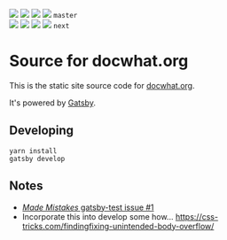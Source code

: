 [![](https://travis-ci.org/docwhat/docwhat.svg?branch=master)](https://travis-ci.org/docwhat/docwhat)
[![](https://images.microbadger.com/badges/image/docwhat/docwhat.svg)](https://microbadger.com/images/docwhat/docwhat 'Get your own image badge on microbadger.com')
[![](https://images.microbadger.com/badges/version/docwhat/docwhat.svg)](https://microbadger.com/images/docwhat/docwhat 'Get your own version badge on microbadger.com')
[![](https://images.microbadger.com/badges/commit/docwhat/docwhat.svg)](https://microbadger.com/images/docwhat/docwhat 'Get your own commit badge on microbadger.com')
`master` <br/>
[![](https://travis-ci.org/docwhat/docwhat.svg?branch=next)](https://travis-ci.org/docwhat/docwhat)
[![](https://images.microbadger.com/badges/image/docwhat/docwhat:next.svg)](https://microbadger.com/images/docwhat/docwhat:next 'Get your own image badge on microbadger.com')
[![](https://images.microbadger.com/badges/version/docwhat/docwhat:next.svg)](https://microbadger.com/images/docwhat/docwhat:next 'Get your own version badge on microbadger.com')
[![](https://images.microbadger.com/badges/commit/docwhat/docwhat:next.svg)](https://microbadger.com/images/docwhat/docwhat:next 'Get your own commit badge on microbadger.com')
`next`

# Source for docwhat.org

This is the static site source code for [docwhat.org](https://docwhat.org).

It's powered by [Gatsby](https://gatsbyjs.org).

## Developing

```console
yarn install
gatsby develop
```

## Notes

-   [_Made Mistakes_ gatsby-test issue #1](https://github.com/mmistakes/gatsby-test/issues/1)
-   Incorporate this into develop some how...
    <https://css-tricks.com/findingfixing-unintended-body-overflow/>
